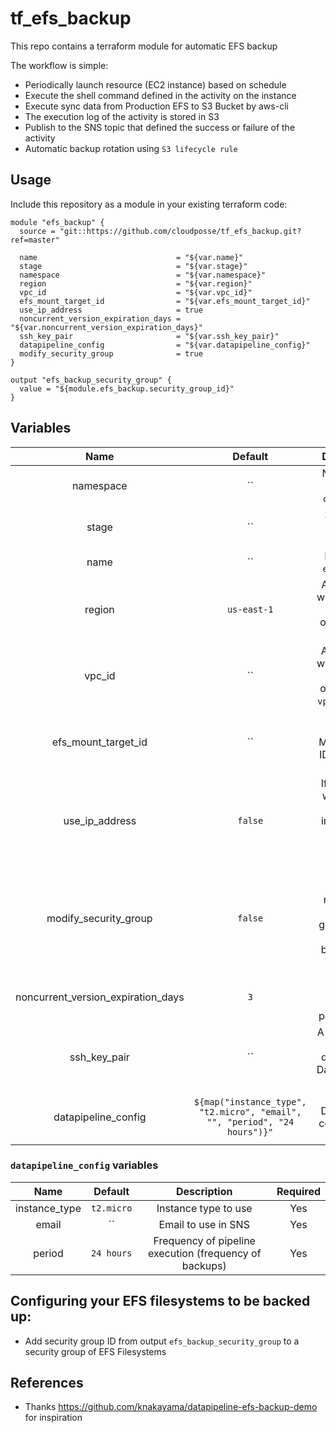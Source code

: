 # tf_efs_backup

This repo contains a terraform module for automatic EFS backup

The workflow is simple:
* Periodically launch resource (EC2 instance) based on schedule
* Execute the shell command defined in the activity on the instance
* Execute sync data from Production EFS to S3 Bucket by aws-cli
* The execution log of the activity is stored in S3
* Publish to the SNS topic that defined the success or failure of the activity
* Automatic backup rotation using `S3 lifecycle rule`

## Usage

Include this repository as a module in your existing terraform code:

```
module "efs_backup" {
  source = "git::https://github.com/cloudposse/tf_efs_backup.git?ref=master"

  name                               = "${var.name}"
  stage                              = "${var.stage}"
  namespace                          = "${var.namespace}"
  region                             = "${var.region}"
  vpc_id                             = "${var.vpc_id}"
  efs_mount_target_id                = "${var.efs_mount_target_id}"
  use_ip_address                     = true
  noncurrent_version_expiration_days = "${var.noncurrent_version_expiration_days}"
  ssh_key_pair                       = "${var.ssh_key_pair}"
  datapipeline_config                = "${var.datapipeline_config}"
  modify_security_group              = true
}

output "efs_backup_security_group" {
  value = "${module.efs_backup.security_group_id}"
}
```


## Variables

|  Name                              |  Default       |  Description                                                                        | Required |
|:----------------------------------:|:--------------:|:-----------------------------------------------------------------------------------:|:--------:|
| namespace                          | ``             | Namespace (e.g. `cp` or `cloudposse`)                                               | Yes      |
| stage                              | ``             | Stage (e.g. `prod`, `dev`, `staging`)                                               | Yes      |
| name                               | ``             | Name  (e.g. `efs-backup`)                                                           | Yes      |
| region                             | `us-east-1`    | AWS Region where module should operate (e.g. `us-east-1`)                           | Yes      |
| vpc_id                             | ``             | AWS VPC ID where module should operate (e.g. `vpc-a22222ee`)                        | Yes      |
| efs_mount_target_id                | ``             | Elastic File System Mount Target ID (e.g. `fsmt-279bfc62`)                          | Yes      |
| use_ip_address                     | `false`        | If set to `true` will be used IP address instead DNS name of Elastic File System    | Yes      |
| modify_security_group              | `false`        | Should the module modify EFS security groups (if set to `false` backups will fail)  | Yes      |
| noncurrent_version_expiration_days | `3`            | S3 object versions expiration period (days)                                         | Yes      |
| ssh_key_pair                       | ``             | A ssh key that will be deployed on DataPipeline's instance                          | Yes      |
| datapipeline_config                | `${map("instance_type", "t2.micro", "email", "", "period", "24 hours")}"`| Essential Datapipeline configuration options | Yes |

### `datapipeline_config` variables

|  Name                              |  Default       |  Description                                                | Required |
|:----------------------------------:|:--------------:|:-----------------------------------------------------------:|:--------:|
| instance_type                      | `t2.micro`     | Instance type to use                                        | Yes      |
| email                              | ``             | Email to use in SNS                                         | Yes      |
| period                             | `24 hours`     | Frequency of pipeline execution (frequency of backups)      | Yes      |



## Configuring your EFS filesystems to be backed up:
* Add security group ID from output `efs_backup_security_group`
to a security group of EFS Filesystems


## References
* Thanks https://github.com/knakayama/datapipeline-efs-backup-demo for inspiration
